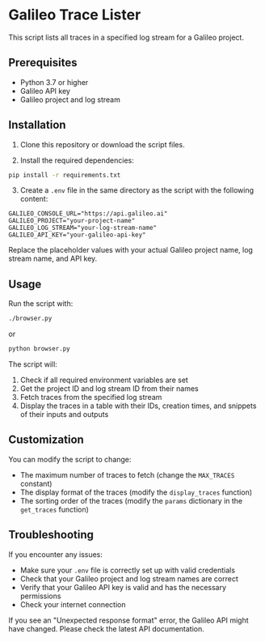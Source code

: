 # Galileo Trace Lister

This script lists all traces in a specified log stream for a Galileo project.

## Prerequisites

- Python 3.7 or higher
- Galileo API key
- Galileo project and log stream

## Installation

1. Clone this repository or download the script files.

2. Install the required dependencies:

```bash
pip install -r requirements.txt
```

3. Create a `.env` file in the same directory as the script with the following content:

```
GALILEO_CONSOLE_URL="https://api.galileo.ai"
GALILEO_PROJECT="your-project-name"
GALILEO_LOG_STREAM="your-log-stream-name"
GALILEO_API_KEY="your-galileo-api-key"
```

Replace the placeholder values with your actual Galileo project name, log stream name, and API key.

## Usage

Run the script with:

```bash
./browser.py
```

or

```bash
python browser.py
```

The script will:

1. Check if all required environment variables are set
2. Get the project ID and log stream ID from their names
3. Fetch traces from the specified log stream
4. Display the traces in a table with their IDs, creation times, and snippets of their inputs and outputs

## Customization

You can modify the script to change:

- The maximum number of traces to fetch (change the `MAX_TRACES` constant)
- The display format of the traces (modify the `display_traces` function)
- The sorting order of the traces (modify the `params` dictionary in the `get_traces` function)

## Troubleshooting

If you encounter any issues:

- Make sure your `.env` file is correctly set up with valid credentials
- Check that your Galileo project and log stream names are correct
- Verify that your Galileo API key is valid and has the necessary permissions
- Check your internet connection

If you see an "Unexpected response format" error, the Galileo API might have changed. Please check the latest API documentation. 